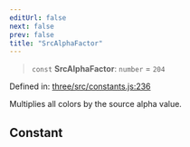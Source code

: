 ```yaml
---
editUrl: false
next: false
prev: false
title: "SrcAlphaFactor"
---
```


> `const` **SrcAlphaFactor**: `number` = `204`

Defined in: [three/src/constants.js:236](https://github.com/DefinitelyMaybe/three-i18n/blob/fa57b79433d1c349ffb23a78727299c8d4190136/three/src/constants.js#L236)

Multiplies all colors by the source alpha value.

## Constant
